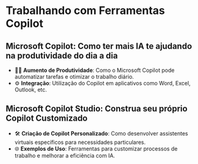 # Trabalhando com Ferramentas Copilot

## Microsoft Copilot: Como ter mais IA te ajudando na produtividade do dia a dia
- 🧑‍💻 **Aumento de Produtividade**: Como o Microsoft Copilot pode automatizar tarefas e otimizar o trabalho diário.
- ⚙️ **Integração**: Utilização do Copilot em aplicativos como Word, Excel, Outlook, etc.

## Microsoft Copilot Studio: Construa seu próprio Copilot Customizado
- 🛠 **Criação de Copilot Personalizado**: Como desenvolver assistentes virtuais específicos para necessidades particulares.
- 🌐 **Exemplos de Uso**: Ferramentas para customizar processos de trabalho e melhorar a eficiência com IA.
